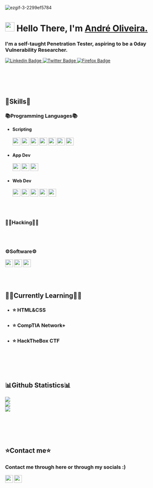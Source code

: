 ![ezgif-3-2299ef5784](https://user-images.githubusercontent.com/15943431/194160008-5a5b6085-e6fb-41f4-9d95-6db890c7e698.gif)


<h1 align="left"><img src="https://raw.githubusercontent.com/sidbelbase/sidbelbase/master/wave.gif" width="30px"><strong> Hello There, I'm <a href="https://waffleshouse.com/">André Oliveira.</a></strong>
</h1>

<h3 align="left"><strong>
I'm a self-taught Penetration Tester, aspiring to be a 0day Vulnerability Researcher.</strong></h3>

<a target="_blank" href="https://linkedin.com/in/Andre0liveira">
<img src="https://img.shields.io/badge/-André Oliveira-blue?style=for-the-badge&logo=Linkedin&logoColor=white&link=https://linkedin.com/in/Andre0liveira" alt="Linkedin Badge">
</a>
<a target="_blank" href="https://mobile.twitter.com/waflisan">
<img src="https://img.shields.io/badge/Waflisan-1ca0f1?style=for-the-badge&logo=twitter&logoColor=white&link=https://mobile.twitter.com/waflisan" alt="Twitter Badge">
</a>

<a target="_blank" href="https://wafflesexploits.rf.gd">
<img src="https://img.shields.io/badge/-Waffle's Exploits-141414?style=for-the-badge&logo=firefox&logoColor=white&link=https://waffleshouse.rf.gd" alt="Firefox Badge">
</a>

<br></br>
<br></br>

## 🔧Skills🔧

### 📚Programming Languages📚
- #### Scripting 
     <img src="https://img.shields.io/badge/-Lua-2C2D72?logo=lua&logoColor=fff" height="25"> <img src="https://img.shields.io/badge/-Perl-39457E?logo=perl&logoColor=fff" height="25"> <img src="https://img.shields.io/badge/-Python-3776AB?logo=python&logoColor=fff" height="25">  <img src="https://img.shields.io/badge/-PowerShell-5391FE?logo=powershell&logoColor=fff" height="25">  <img src="https://img.shields.io/badge/-Gnu Bash-4EAA25?logo=gnubash&logoColor=fff" height="25">  <img src="https://img.shields.io/badge/-☕ Java-C74634?logo=&logoColor=fff" height="25">  <img src="https://img.shields.io/badge/-Ruby-CC342D?logo=ruby&logoColor=fff" height="25">

- #### App Dev  
     <img src="https://img.shields.io/badge/-C-A8B9CC?logo=c&logoColor=fff" height="25"> <img src="https://img.shields.io/badge/-C++-00599C?logo=cplusplus&logoColor=fff" height="25"> <img src="https://img.shields.io/badge/-CSharp-239120?logo=csharp&logoColor=fff" height="25"> 

- #### Web Dev 
     <img src="https://img.shields.io/badge/-HTML5-E34F26?logo=html5&logoColor=fff" height="25"> <img src="https://img.shields.io/badge/-CSS3-1572B6?logo=css3&logoColor=fff" height="25"> <img src="https://img.shields.io/badge/-JavaScript-F7DF1E?logo=javascript&logoColor=fff" height="25">  <img src="https://img.shields.io/badge/-PHP-777BB4?logo=php&logoColor=fff" height="25"> <img src="https://img.shields.io/badge/-MySQL-4479A1?logo=mysql&logoColor=fff" height="25">

<br> </br>
 
### 🐱‍💻Hacking🐱‍💻

<br> </br>
 
### ⚙️Software⚙️
<img src="https://img.shields.io/badge/-VStudio-5C2D91?logo=visualstudio&logoColor=fff" height="25">
<img src="https://img.shields.io/badge/-Office-D83B01?logo=microsoftoffice&logoColor=fff" height="25"> <img src="https://img.shields.io/badge/-Photoshop-31A8FF?logo=adobephotoshop&logoColor=fff" height="25">



   <br> </br>




## 👨‍💻Currently Learning👨‍💻

- <h3 align="left"><strong> ⭐ HTML&CSS </strong></h3>
- <h3 align="left"><strong> ⭐ CompTIA Network+ </strong></h3>
- <h3 align="left"><strong> ⭐ HackTheBox CTF </strong></h3>


 <br> </br>
  <br> </br>

## 📊Github Statistics📊
![](https://github-readme-stats.vercel.app/api?username=WafflesExploit&theme=algolia&hide_border=false&include_all_commits=true&count_private=true)<br/>
![](https://github-readme-streak-stats.herokuapp.com/?user=WafflesExploit&theme=algolia&hide_border=false)<br/>
![](https://github-readme-stats.vercel.app/api/top-langs/?username=WafflesExploit&theme=algolia&hide_border=false&include_all_commits=true&count_private=true&layout=compact)




 <br> </br>
  <br> </br>

## ⭐Contact me⭐

<h3 align="left">Contact me through here or through my socials :) </h3>
<img src="https://img.shields.io/badge/-andreoliveira208@gmail.com-EA4335?logo=gmail&logoColor=fff" height="25">
<img src="https://img.shields.io/badge/-Waflisan Tag:1839-5865F2?logo=discord&logoColor=fff" height="25">
